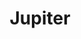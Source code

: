 ---
title: "Jupiter"
hashtag: "jupiter"
layout: hashtag
orbits:
  - Sun
tags:
  - Planet
  - Solar System
---